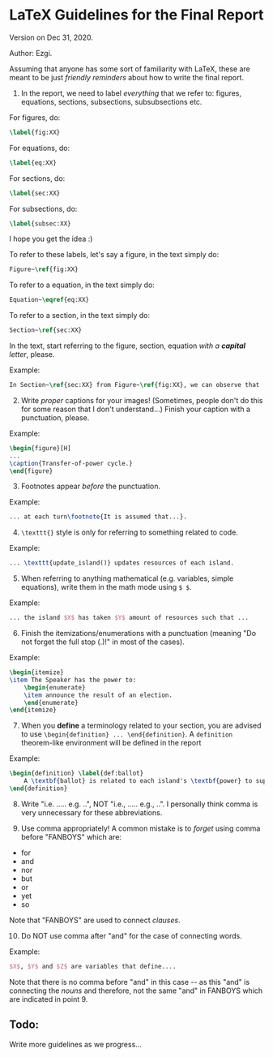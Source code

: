 # LaTeX Guidelines for the Final Report
Version on Dec 31, 2020.

Author: Ezgi.

Assuming that anyone has some sort of familiarity with LaTeX, these are meant to be just *friendly reminders* about how to write the final report.

1. In the report, we need to label *everything* that we refer to: figures, equations, sections, subsections, subsubsections etc. 

For figures, do:
```tex
\label{fig:XX}
```
For equations, do:
```tex
\label{eq:XX}
```
For sections, do:
```tex
\label{sec:XX}
```
For subsections, do:
```tex
\label{subsec:XX}
```
I hope you get the idea :)

To refer to these labels, let's say a figure, in the text simply do:
```tex
Figure~\ref{fig:XX}
```

To refer to a equation, in the text simply do:
```tex
Equation~\eqref{eq:XX}
```

To refer to a section, in the text simply do:
```tex
Section~\ref{sec:XX}
```

In the text, start referring to the figure, section, equation *with a **capital** letter*, please.

Example: 

```tex
In Section~\ref{sec:XX} from Figure~\ref{fig:XX}, we can observe that ...
```

2. Write *proper* captions for your images! (Sometimes, people don't do this for some reason that I don't understand...)  Finish your caption with a punctuation, please.

Example:
```tex
\begin{figure}[H]
...
\caption{Transfer-of-power cycle.}
\end{figure}
```

3. Footnotes appear *before* the punctuation.

Example:
```tex
... at each turn\footnote{It is assumed that...}.
```

4. `\texttt{}` style is only for referring to something related to code.

Example:
```tex
... \texttt{update_island()} updates resources of each island.
```

5. When referring to anything mathematical (e.g. variables, simple equations), write them in the math mode using `$ $`.

Example:
```tex
... the island $X$ has taken $Y$ amount of resources such that ...
```

6. Finish the itemizations/enumerations with a punctuation (meaning "Do not forget the full stop (.)!" in most of the cases).

Example:
```tex
\begin{itemize}
\item The Speaker has the power to:
    \begin{enumerate}
    \item announce the result of an election.
    \end{enumerate}
\end{itemize}
```

7. When you **define** a terminology related to your section, you are advised to use `\begin{definition} ... \end{definition}`. A `definition` theorem-like environment will be defined in the report

Example:
```tex
\begin{definition} \label{def:ballot}
    A \textbf{ballot} is related to each island's \textbf{power} to support or disagree with the rule specified in the vote called by the President. 
\end{definition}
```

8. Write "i.e. ..... e.g. ..", NOT "i.e., ..... e.g., ..". I personally think comma is very unnecessary for these abbreviations.

9. Use comma appropriately! A common mistake is to *forget* using comma before "FANBOYS" which are:
- for
- and
- nor
- but
- or
- yet
- so

Note that "FANBOYS" are used to connect *clauses*. 

10. Do NOT use comma after "and" for the case of connecting words.

Example:
```tex
$X$, $Y$ and $Z$ are variables that define....
```
Note that there is no comma before "and" in this case -- as this "and" is connecting the *nouns* and therefore, not the same "and" in FANBOYS which are indicated in point 9. 


## Todo:
Write more guidelines as we progress...
